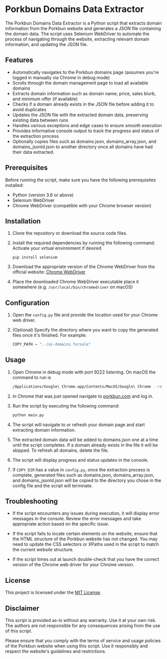 # Porkbun Domains Data Extractor

The Porkbun Domains Data Extractor is a Python script that extracts domain information from the Porkbun website and generates a JSON file containing the domain data. The script uses Selenium WebDriver to automate the process of navigating through the website, extracting relevant domain information, and updating the JSON file.

## Features

- Automatically navigates to the Porkbun domains page (assumes you're logged in manually via Chrome in debug mode)
- Scrolls through the domain management page to load all available domains
- Extracts domain information such as domain name, price, sales blurb, and minimum offer (if available)
- Checks if a domain already exists in the JSON file before adding it to avoid duplicates
- Updates the JSON file with the extracted domain data, preserving existing data between runs
- Handles various exceptions and edge cases to ensure smooth execution
- Provides informative console output to track the progress and status of the extraction process
- Optionally copies files such as domains.json, domains_array.json, and domains_jsonld.json to another directory once all domains have had their data extracted.

## Prerequisites

Before running the script, make sure you have the following prerequisites installed:

- Python (version 3.6 or above)
- Selenium WebDriver
- Chrome WebDriver (compatible with your Chrome browser version)

## Installation

1. Clone the repository or download the source code files.

2. Install the required dependencies by running the following command:
   Activate your virtual environment if desired
   ```
   pip install selenium
   ```

3. Download the appropriate version of the Chrome WebDriver from the official website: [Chrome WebDriver](https://sites.google.com/a/chromium.org/chromedriver/downloads)

4. Place the downloaded Chrome WebDriver executable place it somewhere (e.g. `/usr/local/bin/chromedriver` on macOS)

## Configuration

1. Open the `config.py` file and provide the location used for your Chrome web driver.

2. (Optional) Specify the directory where you want to copy the generated files once it's finished. For example:

   ```python
   COPY_PATH = "../ai-domains.forsale"
   ```

## Usage

1. Open Chrome in debug mode with port 9222 listening. On macOS the command to run is

   ```bash
   /Applications/Google\ Chrome.app/Contents/MacOS/Google\ Chrome --remote-debugging-port=9222
   ```

2. In Chrome that was just opened navigate to [porkbun.com](https://porkbun.com) and log in.
3. Run the script by executing the following command:

   ```bash
   python main.py
   ```

4. The script will navigate to or refresh your domain page and start extracting domain information.

5. The extracted domain data will be added to domains.json one at a time until the script completes. If a domain already exists in the file it will be skipped. To refresh all domains, delete the file.

6. The script will display progress and status updates in the console.

7. If `COPY_DIR` has a value in `config.py`, once the extraction process is complete, generated files such as domains.json, domains_array.json, and domains_jsonld.json will be copied to the directory you chose in the config file and the script will terminate.

## Troubleshooting

- If the script encounters any issues during execution, it will display error messages in the console. Review the error messages and take appropriate action based on the specific issue.

- If the script fails to locate certain elements on the website, ensure that the HTML structure of the Porkbun website has not changed. You may need to update the CSS selectors or XPaths used in the script to match the current website structure.

- If the script times out at launch double-check that you have the correct version of the Chrome web driver for your Chrome version.

## License

This project is licensed under the [MIT License](LICENSE).

## Disclaimer

This script is provided as-is without any warranty. Use it at your own risk. The authors are not responsible for any consequences arising from the use of this script.

Please ensure that you comply with the terms of service and usage policies of the Porkbun website when using this script. Use it responsibly and respect the website's guidelines and restrictions.